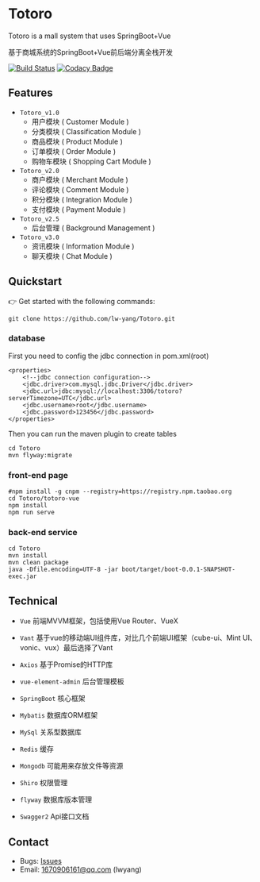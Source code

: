 # Totoro
Totoro is a mall system that uses SpringBoot+Vue

 基于商城系统的SpringBoot+Vue前后端分离全栈开发 

[![Build Status](https://travis-ci.org/lw-yang/Totoro.svg?branch=master)](https://travis-ci.org/lw-yang/Totoro)
[![Codacy Badge](https://api.codacy.com/project/badge/Grade/cc0446cdd4fc4a93bf14b17e59a01c0e)](https://www.codacy.com/manual/1670906161/Totoro?utm_source=github.com&amp;utm_medium=referral&amp;utm_content=lw-yang/Totoro&amp;utm_campaign=Badge_Grade)
## Features
- `Totoro_v1.0`
    - 用户模块 ( Customer Module )
    - 分类模块 ( Classification Module )
    - 商品模块 ( Product Module )
    - 订单模块 ( Order Module )
    - 购物车模块 ( Shopping Cart Module )
- `Totoro_v2.0`
    - 商户模块 ( Merchant Module ) 
    - 评论模块 ( Comment Module )
    - 积分模块 ( Integration Module )
    - 支付模块 ( Payment Module )
- `Totoro_v2.5`
    - 后台管理 ( Background Management )
- `Totoro_v3.0`
    - 资讯模块 ( Information Module )
    - 聊天模块 ( Chat Module )

## Quickstart
👉  Get started with the following commands:
```shell script
git clone https://github.com/lw-yang/Totoro.git
```
### database
First you need to config the jdbc connection in pom.xml(root)
```
<properties>
	<!--jdbc connection configuration-->
	<jdbc.driver>com.mysql.jdbc.Driver</jdbc.driver>
	<jdbc.url>jdbc:mysql://localhost:3306/totoro?serverTimezone=UTC</jdbc.url>
	<jdbc.username>root</jdbc.username>
	<jdbc.password>123456</jdbc.password>
</properties>
```
Then you can run the maven plugin to create tables
```shell script
cd Totoro
mvn flyway:migrate
```
### front-end page
```shell script
#npm install -g cnpm --registry=https://registry.npm.taobao.org
cd Totoro/totoro-vue
npm install
npm run serve
```
### back-end service
```shell script
cd Totoro
mvn install
mvn clean package
java -Dfile.encoding=UTF-8 -jar boot/target/boot-0.0.1-SNAPSHOT-exec.jar
```
## Technical
- `Vue`  前端MVVM框架，包括使用Vue Router、VueX
- `Vant`  基于vue的移动端UI组件库，对比几个前端UI框架（cube-ui、Mint UI、vonic、vux）最后选择了Vant
- `Axios` 基于Promise的HTTP库
- `vue-element-admin` 后台管理模板


- `SpringBoot` 核心框架
- `Mybatis` 数据库ORM框架
- `MySql` 关系型数据库
- `Redis` 缓存
- `Mongodb` 可能用来存放文件等资源
- `Shiro` 权限管理
- `flyway` 数据库版本管理
- `Swagger2` Api接口文档
## Contact
- Bugs: [Issues](https://github.com/lw-yang/Totoro/issues)
- Email: 1670906161@qq.com (lwyang)